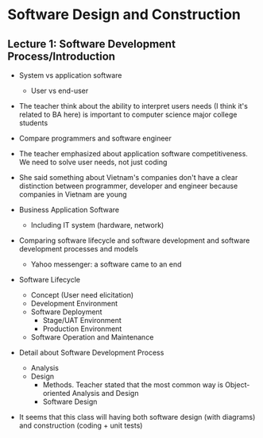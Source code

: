 # Software Design and Construction

## Lecture 1: Software Development Process/Introduction

- System vs application software
  - User vs end-user
- The teacher think about the ability to interpret users needs (I think it's related to BA here) is important to computer science major college students
- Compare programmers and software engineer
- The teacher emphasized about application software competitiveness. We need to solve user needs, not just coding
- She said something about Vietnam's companies don't have a clear distinction between programmer, developer and engineer because companies in Vietnam are young
- Business Application Software
  - Including IT system (hardware, network)
- Comparing software lifecycle and software development and software development processes and models
  - Yahoo messenger: a software came to an end
- Software Lifecycle
  - Concept (User need elicitation)
  - Development Environment
  - Software Deployment
    - Stage/UAT Environment
    - Production Environment
  - Software Operation and Maintenance

- Detail about Software Development Process
  - Analysis
  - Design
    - Methods. Teacher stated that the most common way is Object-oriented Analysis and Design
    - Software Design
- It seems that this class will having both software design (with diagrams) and construction (coding + unit tests)


  
